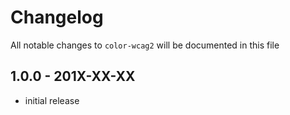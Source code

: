 # Changelog

All notable changes to `color-wcag2` will be documented in this file

## 1.0.0 - 201X-XX-XX

- initial release
